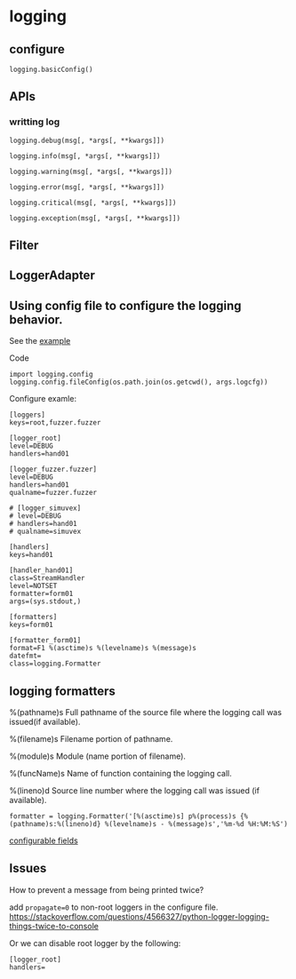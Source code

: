 # logging


## configure

```
logging.basicConfig()
```

## APIs

### writting log

```
logging.debug(msg[, *args[, **kwargs]])

logging.info(msg[, *args[, **kwargs]])

logging.warning(msg[, *args[, **kwargs]])

logging.error(msg[, *args[, **kwargs]])

logging.critical(msg[, *args[, **kwargs]])

logging.exception(msg[, *args[, **kwargs]])

```

## Filter

## LoggerAdapter

## Using config file to configure the logging behavior.

See the [example](https://github.com/benquike/fuzzer/commit/955d5c29ebbd54e0290d775962f7f369d413261f)

Code

```
import logging.config
logging.config.fileConfig(os.path.join(os.getcwd(), args.logcfg))
```

Configure examle:
```
[loggers]
keys=root,fuzzer.fuzzer

[logger_root]
level=DEBUG
handlers=hand01

[logger_fuzzer.fuzzer]
level=DEBUG
handlers=hand01
qualname=fuzzer.fuzzer

# [logger_simuvex]
# level=DEBUG
# handlers=hand01
# qualname=simuvex

[handlers]
keys=hand01

[handler_hand01]
class=StreamHandler
level=NOTSET
formatter=form01
args=(sys.stdout,)

[formatters]
keys=form01

[formatter_form01]
format=F1 %(asctime)s %(levelname)s %(message)s
datefmt=
class=logging.Formatter
```


## logging formatters


%(pathname)s Full pathname of the source file where the logging call was issued(if available).

%(filename)s Filename portion of pathname.

%(module)s Module (name portion of filename).

%(funcName)s Name of function containing the logging call.

%(lineno)d Source line number where the logging call was issued (if available).

```
formatter = logging.Formatter('[%(asctime)s] p%(process)s {%(pathname)s:%(lineno)d} %(levelname)s - %(message)s','%m-%d %H:%M:%S')
```

[configurable fields](https://docs.python.org/2/library/logging.html#logrecord-attributes)


## Issues

How to prevent a message from being printed twice?

add `propagate=0` to non-root loggers in the configure file.
https://stackoverflow.com/questions/4566327/python-logger-logging-things-twice-to-console


Or we can disable root logger by the following:

```
[logger_root]
handlers=
```
